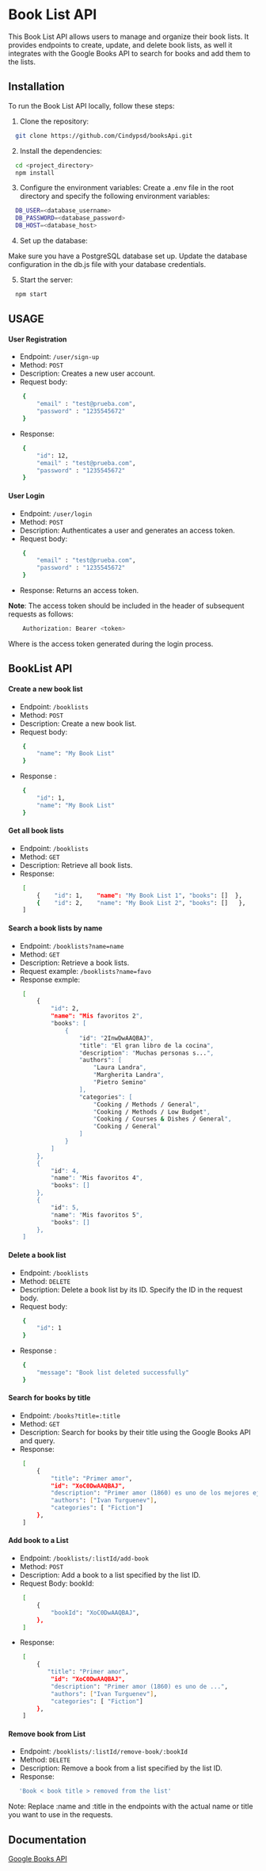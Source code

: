 # Book List API

This Book List API allows users to manage and organize their book lists. It provides endpoints to create, update, and delete book lists, as well it integrates with the Google Books API to search for books and add them to the lists.

## Installation

To run the Book List API locally, follow these steps:

1. Clone the repository:

```bash
  git clone https://github.com/Cindypsd/booksApi.git
```

2. Install the dependencies:

```bash
  cd <project_directory>
  npm install
```

3. Configure the environment variables:
   Create a .env file in the root directory and specify the following environment variables:

```bash
  DB_USER=<database_username>
  DB_PASSWORD=<database_password>
  DB_HOST=<database_host>
```

4. Set up the database:

Make sure you have a PostgreSQL database set up. Update the database configuration in the db.js file with your database credentials.

5. Start the server:

```bash
  npm start
```

## **USAGE**

####  User Registration

- Endpoint: `/user/sign-up`
- Method: `POST`
- Description: Creates a new user account.
- Request body:
```bash
    {
        "email" : "test@prueba.com",
	    "password" : "1235545672"
    }
```
- Response:
```bash
    {
        "id": 12,
        "email" : "test@prueba.com",
	    "password" : "1235545672"
    }
```

#### User Login

- Endpoint: `/user/login`
- Method: `POST`
- Description: Authenticates a user and generates an access token.
- Request body:
```bash
    {
        "email" : "test@prueba.com",
	    "password" : "1235545672"
    }
```
- Response: Returns an access token.


**Note**: The access token should be included in the header of subsequent requests as follows:

```bash
    Authorization: Bearer <token>
```
Where <token> is the access token generated during the login process.


## **BookList API**


#### Create a new book list

- Endpoint: `/booklists`
- Method: `POST`
- Description: Create a new book list.
- Request body:

```bash
    {
        "name": "My Book List"
    }
```

- Response :

```bash
    {
        "id": 1,
        "name": "My Book List"
    }
```

#### Get all book lists

- Endpoint: `/booklists`
- Method: `GET`
- Description: Retrieve all book lists.
- Response:

```bash
    [
        {    "id": 1,    "name": "My Book List 1", "books": []  },
        {    "id": 2,    "name": "My Book List 2", "books": []   },
    ]

```

#### Search a book lists by name

- Endpoint: `/booklists?name=name`
- Method: `GET`
- Description: Retrieve a book lists.
- Request example:  `/booklists?name=favo`
- Response exmple:

```bash
    [
        {
            "id": 2,
            "name": "Mis favoritos 2",
            "books": [
                {
                    "id": "2InwDwAAQBAJ",
                    "title": "El gran libro de la cocina",
                    "description": "Muchas personas s...",
                    "authors": [
                        "Laura Landra",
                        "Margherita Landra",
                        "Pietro Semino"
                    ],
                    "categories": [
                        "Cooking / Methods / General",
                        "Cooking / Methods / Low Budget",
                        "Cooking / Courses & Dishes / General",
                        "Cooking / General"
                    ]
                }
            ]
        },
        {
            "id": 4,
            "name": "Mis favoritos 4",
            "books": []
        },
        {
            "id": 5,
            "name": "Mis favoritos 5",
            "books": []
        },
    ]

```

#### Delete a book list

- Endpoint: `/booklists`
- Method: `DELETE`
- Description: Delete a book list by its ID. Specify the ID in the request body.
- Request body:

```bash
    {
        "id": 1
    }
```

- Response :

```bash
    {
        "message": "Book list deleted successfully"
    }
```

#### Search for books by title

- Endpoint: `/books?title=:title`
- Method: `GET`
- Description: Search for books by their title using the Google Books API and query.
- Response:

```bash
    [
        {
		    "title": "Primer amor",
		    "id": "XoC0DwAAQBAJ",
		    "description": "Primer amor (1860) es uno de los mejores ejemplos de r...",
		    "authors": ["Ivan Turguenev"],
            "categories": [ "Fiction"]
	    },
    ]
```

#### Add book to a List

- Endpoint: `/booklists/:listId/add-book`
- Method: `POST`
- Description: Add a book to a list specified by the list ID.
- Request Body: bookId:

```bash
    [
        {
		    "bookId": "XoC0DwAAQBAJ",
	    },
    ]
```
- Response:
```bash
    [
        {
		   "title": "Primer amor",
		    "id": "XoC0DwAAQBAJ",
		    "description": "Primer amor (1860) es uno de ...",
		    "authors": ["Ivan Turguenev"],
            "categories": [ "Fiction"]
	    },
    ]
```

#### Remove book from List

- Endpoint: `/booklists/:listId/remove-book/:bookId`
- Method: `DELETE`
- Description: Remove a book from a list specified by the list ID.
- Response:
```bash
   'Book < book title > removed from the list'
```

Note: Replace :name and :title in the endpoints with the actual name or title you want to use in the requests.

## Documentation

[Google Books API](https://developers.google.com/books/docs/v1/using)
